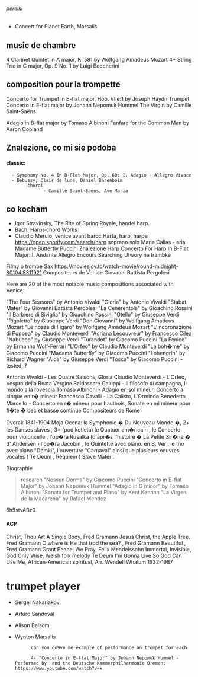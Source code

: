 ###### perelki 

- Concert for Planet Earth, Marsalis

## music de chambre

4  Clarinet Quintet in A major, K. 581 by Wolfgang Amadeus Mozart
4+  String Trio in C major, Op. 9 No. 1 by Luigi Boccherini

## composition pour la trompette 

Concerto for Trumpet in E-flat major, Hob. VIIe:1 by Joseph Haydn
Trumpet Concerto in E-flat major by Johann Nepomuk Hummel
The Virgin by Camille Saint-Saëns

Adagio in B-flat major by Tomaso Albinoni
Fanfare for the Common Man by Aaron Copland

## Znalezione, co mi sie podoba 

#### classic: 
      - Symphony No. 4 In B-Flat Major, Op. 60: I. Adagio - Allegro Vivace
      - Debussy, Clair de lune, Daniel Barenboim
            choral 
                  - Camille Saint-Saëns, Ave Maria
## co kocham

- 	Igor Stravinsky, The Rite of Spring
Royale, handel harp.
- Bach: Harpsichord Works
- Claudio Merulo, venice avant baroc
Harfa, harp, harpe
https://open.spotify.com/search/harp
soprano solo
Maria Callas - aria
       Madame Butterfly Puccini
       Znalezione Harp
Concerto For Harp In B-Flat Major: I. Andante Allegro
Encours 
Searching
      Utwory na trambke
>>>
Filmy o trombe 
      Sax 
https://moviesjoy.to/watch-movie/round-midnight-80104.8311921
      Compositeurs de Venice
Giovanni Battista Pergolesi

Here are 20 of the most notable music compositions associated with Venice:

"The Four Seasons" by Antonio Vivaldi
"Gloria" by Antonio Vivaldi
"Stabat Mater" by Giovanni Battista Pergolesi
"La Cenerentola" by Gioachino Rossini
"Il Barbiere di Siviglia" by Gioachino Rossini
"Otello" by Giuseppe Verdi
"Rigoletto" by Giuseppe Verdi
"Don Giovanni" by Wolfgang Amadeus Mozart
"Le nozze di Figaro" by Wolfgang Amadeus Mozart
"L'incoronazione di Poppea" by Claudio Monteverdi
"Adriana Lecouvreur" by Francesco Cilea
"Nabucco" by Giuseppe Verdi
"Turandot" by Giacomo Puccini
"La Fenice" by Ermanno Wolf-Ferrari
"L'Orfeo" by Claudio Monteverdi
"La boh�me" by Giacomo Puccini
"Madama Butterfly" by Giacomo Puccini
"Lohengrin" by Richard Wagner
"Aida" by Giuseppe Verdi
"Tosca" by Giacomo Puccini - tested, ? 


Antonio Vivaldi - Les Quatre Saisons, Gloria
Claudio Monteverdi - L'Orfeo, Vespro della Beata Vergine
Baldassare Galuppi - Il filosofo di campagna, Il mondo alla rovescia
Tomaso Albinoni - Adagio en sol mineur, Concerto a cinque en r� mineur
Francesco Cavalli - La Calisto, L'Ormindo
Benedetto Marcello - Concerto en r� mineur pour hautbois, Sonate en mi mineur pour fl�te � bec et basse continue
      Compositeurs de Rome

Dvorak 1841-1904
Moja Ocena: 
 la Symphonie � Du Nouveau Monde �, 
2+ les Danses slaves , 
3= (pod kotleta) le Quatuor am�ricain , 
le Concerto pour violoncelle , 
l'op�ra Rusalka (d'apr�s l'histoire � La Petite Sir�ne � d' Andersen ) 
l'op�ra Jacobin , 
le Quintette avec piano. en B. Ver , 
le trio avec piano "Domki", 
l'ouverture "Carnaval" 
ainsi que plusieurs oeuvres vocales ( Te Deum , Requiem ) Stave Mater .

Biographie


> research 
"Nessun Dorma" by Giacomo Puccini
"Concerto in E-flat Major" by Johann Nepomuk Hummel
"Adagio in G minor" by Tomaso Albinoni
"Sonata for Trumpet and Piano" by Kent Kennan
"La Virgen de la Macarena" by Rafael Mendez




5h5stvABz0

#### ACP
Christ, Thou Art A Single Body, Fred Gramann
Jesus Christ, the Apple Tree, Fred Gramann
O where is He that trod the sea? , Fred Gramann
Beautiful , Fred Gramann
Grant Peace, We Pray, Felix Mendelssohn
Immortal, Invisible, God Only Wise, Welsh folk melody
Te Deum
I'm Gonna Live So God Can Use Me, African-American spiritual, Arr. Wendell Whalum 1932-1987

# trumpet player
- Sergei Nakariakov
- Arturo Sandoval
- Alison Balsom
- Wynton Marsalis

            can you go9ve me example of performance on trompet for each 

            4- "Concerto in E-flat Major" by Johann Nepomuk Hummel - Performed by  and the Deutsche Kammerphilharmonie Bremen: https://www.youtube.com/watch?v=k